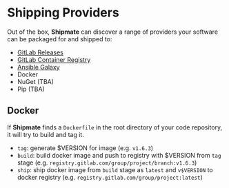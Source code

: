 # Shipping Providers

Out of the box, **Shipmate** can discover a range of providers your software can be packaged for and shipped to:

- [GitLab Releases](https://docs.gitlab.com/ee/user/project/releases/)
- [GitLab Container Registry](https://docs.gitlab.com/ee/user/packages/container_registry/)
- [Ansible Galaxy](https://galaxy.ansible.com/)
- Docker
- NuGet (TBA)
- Pip (TBA)

## Docker

If **Shipmate** finds a `Dockerfile` in the root directory of your code repository, it will try to build and tag it.

- `tag`: generate $VERSION for image (e.g. `v1.6.3`)
- `build`: build docker image and push to registry with $VERSION from `tag` stage (e.g. `registry.gitlab.com/group/project/branch:v1.6.3`)
- `ship`: ship docker image from `build` stage as `latest` and `v$VERSION` to docker registry (e.g. `registry.gitlab.com/group/project:latest`)
